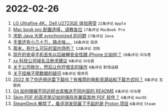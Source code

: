 # 2022-02-26

1. [LG Ultrafine 4K、Dell U2723QE 体验感受](https://www.v2ex.com/t/836529) `22条评论` `Apple`
1. [Mac book pro 配置选择，请教各位](https://www.v2ex.com/t/836532) `17条评论` `MacBook Pro`
1. [求助 Java 大佬 synchronized 的问题](https://www.v2ex.com/t/836521) `17条评论` `Java`
1. [手里还有小几十万，搞点啥。。](https://www.v2ex.com/t/836548) `16条评论` `投资`
1. [周末，有什么可玩的室内场所？](https://www.v2ex.com/t/836525) `12条评论` `沈阳`
1. [现在的安卓手机丢失以后破解安全性跟 iPhone 比如何？](https://www.v2ex.com/t/836539) `10条评论` `问与答`
1. [xx 科技公司域名注册求建议](https://www.v2ex.com/t/836552) `9条评论` `问与答`
1. [关于公司拖欠，然后让你开借支的操作](https://www.v2ex.com/t/836543) `9条评论` `职场话题`
1. [关于挂梯子爬数据的疑问](https://www.v2ex.com/t/836531) `8条评论` `程序员`
1. [2022 年了你还用迅雷下载吗？有推荐的电影资源站和下载方式吗？](https://www.v2ex.com/t/836551) `8条评论` `互联网`
1. [Git 如何根据不同远程仓库推送不同内容的 README](https://www.v2ex.com/t/836549) `6条评论` `问与答`
1. [Skim PDF 的高亮笔记如何保存并兼容其他 PDF 软件？](https://www.v2ex.com/t/836537) `6条评论` `macOS`
1. [SteamDeck 解禁了，看评测发现最了不起的是 Proton 项目](https://www.v2ex.com/t/836527) `6条评论` `Steam`
